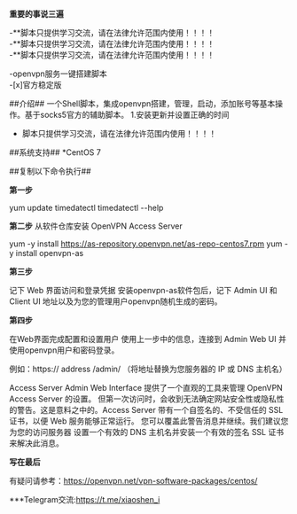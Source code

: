 **重要的事说三遍**

-**脚本只提供学习交流，请在法律允许范围内使用！！！！<br>
-**脚本只提供学习交流，请在法律允许范围内使用！！！！<br>
-**脚本只提供学习交流，请在法律允许范围内使用！！！！<br>
   
-openvpn服务一键搭建脚本<br>
-[x]官方稳定版<br>

##介绍##
一个Shell脚本，集成openvpn搭建，管理，启动，添加账号等基本操作。基于socks5官方的辅助脚本。
1.安装更新并设置正确的时间  
- 脚本只提供学习交流，请在法律允许范围内使用！！！！

##系统支持##
*CentOS 7

##复制以下命令执行##

**第一步**

yum update
timedatectl
timedatectl --help

**第二步**
从软件仓库安装 OpenVPN Access Server

yum -y install https://as-repository.openvpn.net/as-repo-centos7.rpm
yum -y install openvpn-as

**第三步**

记下 Web 界面访问和登录凭据
安装openvpn-as软件包后，记下 Admin UI 和 Client UI 地址以及为您的管理用户openvpn随机生成的密码。

**第四步**

在Web界面完成配置和设置用户
使用上一步中的信息，连接到 Admin Web UI 并使用openvpn用户和密码登录。

例如：https:// address /admin/
（将地址替换为您服务器的 IP 或 DNS 主机名）

Access Server Admin Web Interface 提供了一个直观的工具来管理 OpenVPN Access Server 的设置。
但第一次访问时，会收到无法确定网站安全性或隐私性的警告。这是意料之中的。Access Server 带有一个自签名的、不受信任的 SSL 证书，以便 Web 服务能够正常运行。
您可以覆盖此警告消息并继续。我们建议您  为您的访问服务器 设置一个有效的 DNS 主机名并安装一个有效的签名 SSL 证书 来解决此消息。

**写在最后**

有疑问请参考：https://openvpn.net/vpn-software-packages/centos/


***Telegram交流:https://t.me/xiaoshen_i
